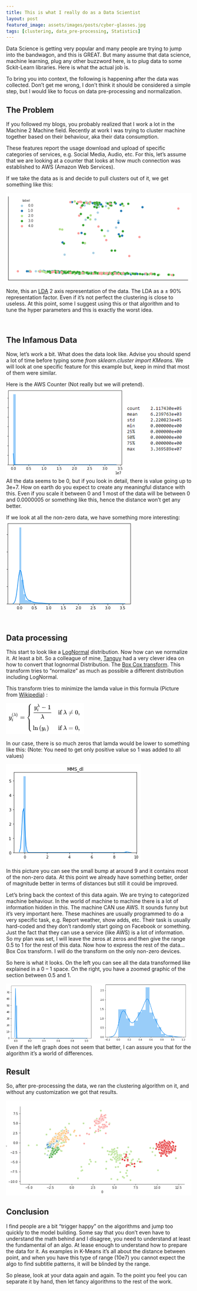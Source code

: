 ```yaml
---
title: This is what I really do as a Data Scientist
layout: post
featured_image: assets/images/posts/cyber-glasses.jpg
tags: [clustering, data_pre-processing, Statistics]
---
```

Data Science is getting very popular and many people are trying to jump into the bandwagon, and this is GREAT. But many assume that data science, machine learning, plug any other buzzword here, is to plug data to some Sckit-Learn libraries. Here is what the actual job is.

To bring you into context, the following is happening after the data was collected. Don’t get me wrong, I don’t think it should be considered a simple step, but I would like to focus on data pre-processing and normalization.

<!--more-->

## The Problem

If you followed my blogs, you probably realized that I work a lot in the Machine 2 Machine field. Recently at work I was trying to cluster machine together based on their behaviour, aka their data consumption.

These features report the usage download and upload of specific categories of services, e.g. Social Media, Audio, etc. For this, let’s assume that we are looking at a counter that looks at how much connection was established to AWS (Amazon Web Services).

If we take the data as is and decide to pull clusters out of it, we get something like this:

![mixClusters](assets/images/posts/mixClusters.png#center)

Note, this an [LDA](https://en.wikipedia.org/wiki/Linear_discriminant_analysis) 2 axis representation of the data. The LDA as a ± 90% representation factor. Even if it’s not perfect the clustering is close to useless. At this point, some I suggest using this or that algorithm and to tune the hyper parameters and this is exactly the worst idea.

&nbsp;

## The Infamous Data

Now, let’s work a bit. What does the data look like. Advise you should spend a lot of time before typing some _from sklearn.cluster import KMeans._ We will look at one specific feature for this example but, keep in mind that most of them were similar.

Here is the AWS Counter (Not really but we will pretend).
![distribution](assets/images/posts/distribution.png#center)
All the data seems to be 0, but if you look in detail, there is value going up to 3e+7. How on earth do you expect to create any meaningful distance with this. Even if you scale it between 0 and 1 most of the data will be between 0 and 0.0000005 or something like this, hence the distance won&#8217;t get any better.

If we look at all the non-zero data, we have something more interesting:
![not0](assets/images/posts/not0.png#center)

&nbsp;

## Data processing

This start to look like a [LogNormal](https://en.wikipedia.org/wiki/Log-normal_distribution) distribution. Now how can we normalize it. At least a bit. So a colleague of mine, [Tanguy](https://www.linkedin.com/in/tanguy-compagnon-dls/) had a very clever idea on how to convert that lognormal Distribution. The [Box Cox transform](https://docs.scipy.org/doc/scipy/reference/generated/scipy.stats.boxcox.html). This transform tries to &#8220;normalize&#8221; as much as possible a different distribution including LogNormal.

This transform tries to minimize the lamda value in this formula (Picture from [Wikipedia](https://en.wikipedia.org/wiki/Power_transform)) :

![coxbox](assets/images/posts/coxbox.png#center)

In our case, there is so much zeros that lamda would be lower to something like this: (Note: You need to get only positive value so 1 was added to all values)

![original](assets/images/posts/original.png#center)

In this picture you can see the small bump at around 9 and it contains most of the non-zero data. At this point we already have something better, order of magnitude better in terms of distances but still it could be improved.

Let’s bring back the context of this data again. We are trying to categorized machine behaviour. In the world of machine to machine there is a lot of information hidden in this. The machine CAN use AWS. It sounds funny but it’s very important here. These machines are usually programmed to do a very specific task, e.g. Report weather, show adds, etc. Their task is usually hard-coded and they don’t randomly start going on Facebook or something. Just the fact that they can use a service (like AWS) is a lot of information. So my plan was set, I will leave the zeros at zeros and then give the range 0.5 to 1 for the rest of this data. Now how to express the rest of the data&#8230; Box Cox transform. I will do the transform on the only non-zero devices.

So here is what it looks. On the left you can see all the data transformed like explained in a 0 &#8211; 1 space. On the right, you have a zoomed graphic of the section between 0.5 and 1.

![coxboxover0](assets/images/posts/coxboxover0.png#center)
Even if the left graph does not seem that better, I can assure you that for the algorithm it’s a world of differences.

## Result

So, after pre-processing the data, we ran the clustering algorithm on it, and without any customization we got that results.

![final-Cluster](assets/images/posts/final-Cluster.png#center)

## Conclusion

I find people are a bit &#8220;trigger happy&#8221; on the algorithms and jump too quickly to the model building. Some say that you don’t even have to understand the math behind and I disagree, you need to understand at least the fundamental of an algo. At lease enough to understand how to prepare the data for it. As examples in K-Means it’s all about the distance between point, and when you have this type of range (10e7) you cannot expect the algo to find subtitle patterns, it will be blinded by the range.

So please, look at your data again and again. To the point you feel you can separate it by hand, then let fancy algorithms to the rest of the work.
